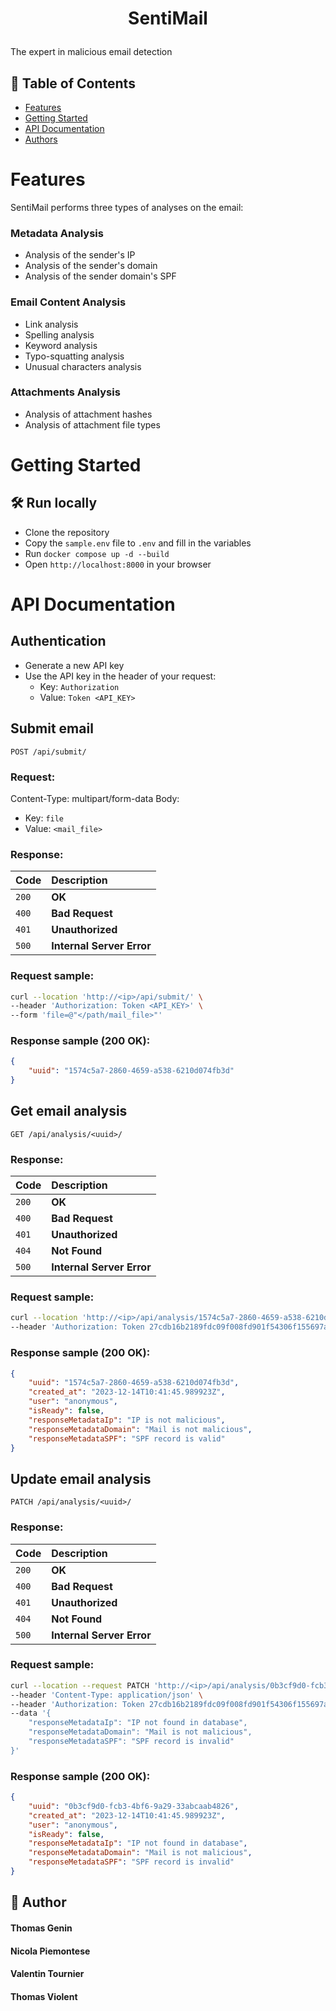# <p align="center">SentiMail</p>
  
The expert in malicious email detection

## 📝 Table of Contents

- [Features](#features)
- [Getting Started](#getting_started)
- [API Documentation](#api_documentation)
- [Authors](#authors)

# Features <a name = "features"></a>
SentiMail performs three types of analyses on the email:

### Metadata Analysis
- Analysis of the sender's IP
- Analysis of the sender's domain
- Analysis of the sender domain's SPF
### Email Content Analysis
- Link analysis
- Spelling analysis
- Keyword analysis
- Typo-squatting analysis
- Unusual characters analysis
### Attachments Analysis
- Analysis of attachment hashes
- Analysis of attachment file types
  

    
# Getting Started <a name = "getting_started"></a>
## 🛠️ Run locally 
- Clone the repository
- Copy the `sample.env` file to `.env` and fill in the variables
- Run `docker compose up -d --build`
- Open `http://localhost:8000` in your browser


# API Documentation <a name = "api_documentation"></a>

## Authentication
- Generate a new API key
- Use the API key in the header of your request:
  - Key: `Authorization`
  - Value: `Token <API_KEY>`

## Submit email
```http
POST /api/submit/
```
### Request:

Content-Type: multipart/form-data
Body:
  - Key: `file`
  - Value: `<mail_file>`
  
### Response:
| Code | Description                |
| :-------- | :------------------------- |
| `200`   | **OK**    |
| `400`  | **Bad Request**   |
| `401`| **Unauthorized** |
| `500`| **Internal Server Error** |

### Request sample:
```bash
curl --location 'http://<ip>/api/submit/' \
--header 'Authorization: Token <API_KEY>' \
--form 'file=@"</path/mail_file>"'
```

### Response sample (200 OK):
```json
{
    "uuid": "1574c5a7-2860-4659-a538-6210d074fb3d"
}
```

## Get email analysis
```http
GET /api/analysis/<uuid>/
```

### Response:
| Code | Description                |
| :-------- | :------------------------- |
| `200`   | **OK**    |
| `400`  | **Bad Request**   |
| `401`| **Unauthorized** |
| `404`| **Not Found** |
| `500`| **Internal Server Error** |

### Request sample:
```bash
curl --location 'http://<ip>/api/analysis/1574c5a7-2860-4659-a538-6210d074fb3d' \
--header 'Authorization: Token 27cdb16b2189fdc09f008fd901f54306f155697a'
```

### Response sample (200 OK):
```json
{
    "uuid": "1574c5a7-2860-4659-a538-6210d074fb3d",
    "created_at": "2023-12-14T10:41:45.989923Z",
    "user": "anonymous",
    "isReady": false,
    "responseMetadataIp": "IP is not malicious",
    "responseMetadataDomain": "Mail is not malicious",
    "responseMetadataSPF": "SPF record is valid"
}
```

## Update email analysis
```http
PATCH /api/analysis/<uuid>/
```

### Response:
| Code | Description                |
| :-------- | :------------------------- |
| `200`   | **OK**    |
| `400`  | **Bad Request**   |
| `401`| **Unauthorized** |
| `404`| **Not Found** |
| `500`| **Internal Server Error** |

### Request sample:
```bash
curl --location --request PATCH 'http://<ip>/api/analysis/0b3cf9d0-fcb3-4bf6-9a29-33abcaab4826/' \
--header 'Content-Type: application/json' \
--header 'Authorization: Token 27cdb16b2189fdc09f008fd901f54306f155697a' \
--data '{
    "responseMetadataIp": "IP not found in database",
    "responseMetadataDomain": "Mail is not malicious",
    "responseMetadataSPF": "SPF record is invalid"
}'
```

### Response sample (200 OK):
```json
{
    "uuid": "0b3cf9d0-fcb3-4bf6-9a29-33abcaab4826",
    "created_at": "2023-12-14T10:41:45.989923Z",
    "user": "anonymous",
    "isReady": false,
    "responseMetadataIp": "IP not found in database",
    "responseMetadataDomain": "Mail is not malicious",
    "responseMetadataSPF": "SPF record is invalid"
}
```


        
## 🙇 Author <a name = "authors"></a> 
#### Thomas Genin
#### Nicola Piemontese
#### Valentin Tournier
#### Thomas Violent

        